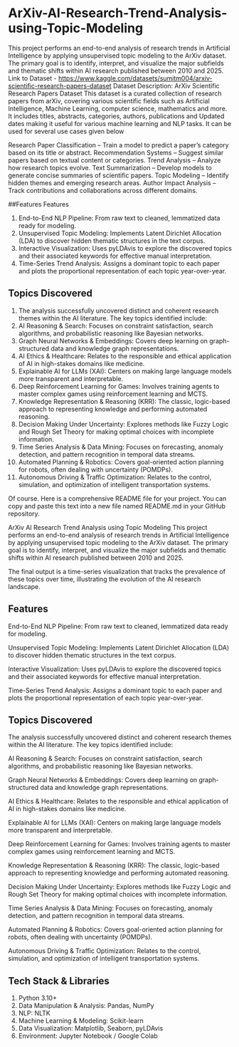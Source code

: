 # ArXiv-AI-Research-Trend-Analysis-using-Topic-Modeling
This project performs an end-to-end analysis of research trends in Artificial Intelligence by applying unsupervised topic modeling to the ArXiv dataset. The primary goal is to identify, interpret, and visualize the major subfields and thematic shifts within AI research published between 2010 and 2025.
Link to Dataset - https://www.kaggle.com/datasets/sumitm004/arxiv-scientific-research-papers-dataset
Dataset Description: ArXiv Scientific Research Papers Dataset
This dataset is a curated collection of research papers from arXiv, covering various scientific fields such as Artificial Intelligence, Machine Learning, computer science, mathematics and more. It includes titles, abstracts, categories, authors, publications and Updated dates making it useful for various machine learning and NLP tasks. It can be used for several use cases given below

Research Paper Classification – Train a model to predict a paper’s category based on its title or abstract.
Recommendation Systems – Suggest similar papers based on textual content or categories.
Trend Analysis – Analyze how research topics evolve.
Text Summarization – Develop models to generate concise summaries of scientific papers.
Topic Modeling – Identify hidden themes and emerging research areas.
Author Impact Analysis – Track contributions and collaborations across different domains.

##Features
Features
1. End-to-End NLP Pipeline: From raw text to cleaned, lemmatized data ready for modeling.
2. Unsupervised Topic Modeling: Implements Latent Dirichlet Allocation (LDA) to discover hidden thematic structures in the text corpus.
3. Interactive Visualization: Uses pyLDAvis to explore the discovered topics and their associated keywords for effective manual interpretation.
4. Time-Series Trend Analysis: Assigns a dominant topic to each paper and plots the proportional representation of each topic year-over-year.

## Topics Discovered
1. The analysis successfully uncovered distinct and coherent research themes within the AI literature. The key topics identified include:
2. AI Reasoning & Search: Focuses on constraint satisfaction, search algorithms, and probabilistic reasoning like Bayesian networks.
3. Graph Neural Networks & Embeddings: Covers deep learning on graph-structured data and knowledge graph representations.
4. AI Ethics & Healthcare: Relates to the responsible and ethical application of AI in high-stakes domains like medicine.
5. Explainable AI for LLMs (XAI): Centers on making large language models more transparent and interpretable.
6. Deep Reinforcement Learning for Games: Involves training agents to master complex games using reinforcement learning and MCTS.
7. Knowledge Representation & Reasoning (KRR): The classic, logic-based approach to representing knowledge and performing automated reasoning.
8. Decision Making Under Uncertainty: Explores methods like Fuzzy Logic and Rough Set Theory for making optimal choices with incomplete information.
9. Time Series Analysis & Data Mining: Focuses on forecasting, anomaly detection, and pattern recognition in temporal data streams.
10. Automated Planning & Robotics: Covers goal-oriented action planning for robots, often dealing with uncertainty (POMDPs).
11. Autonomous Driving & Traffic Optimization: Relates to the control, simulation, and optimization of intelligent transportation systems.

Of course. Here is a comprehensive README file for your project. You can copy and paste this text into a new file named README.md in your GitHub repository.

ArXiv AI Research Trend Analysis using Topic Modeling
This project performs an end-to-end analysis of research trends in Artificial Intelligence by applying unsupervised topic modeling to the ArXiv dataset. The primary goal is to identify, interpret, and visualize the major subfields and thematic shifts within AI research published between 2010 and 2025.

The final output is a time-series visualization that tracks the prevalence of these topics over time, illustrating the evolution of the AI research landscape.

## Features
End-to-End NLP Pipeline: From raw text to cleaned, lemmatized data ready for modeling.

Unsupervised Topic Modeling: Implements Latent Dirichlet Allocation (LDA) to discover hidden thematic structures in the text corpus.

Interactive Visualization: Uses pyLDAvis to explore the discovered topics and their associated keywords for effective manual interpretation.

Time-Series Trend Analysis: Assigns a dominant topic to each paper and plots the proportional representation of each topic year-over-year.

## Topics Discovered
The analysis successfully uncovered distinct and coherent research themes within the AI literature. The key topics identified include:

AI Reasoning & Search: Focuses on constraint satisfaction, search algorithms, and probabilistic reasoning like Bayesian networks.

Graph Neural Networks & Embeddings: Covers deep learning on graph-structured data and knowledge graph representations.

AI Ethics & Healthcare: Relates to the responsible and ethical application of AI in high-stakes domains like medicine.

Explainable AI for LLMs (XAI): Centers on making large language models more transparent and interpretable.

Deep Reinforcement Learning for Games: Involves training agents to master complex games using reinforcement learning and MCTS.

Knowledge Representation & Reasoning (KRR): The classic, logic-based approach to representing knowledge and performing automated reasoning.

Decision Making Under Uncertainty: Explores methods like Fuzzy Logic and Rough Set Theory for making optimal choices with incomplete information.

Time Series Analysis & Data Mining: Focuses on forecasting, anomaly detection, and pattern recognition in temporal data streams.

Automated Planning & Robotics: Covers goal-oriented action planning for robots, often dealing with uncertainty (POMDPs).

Autonomous Driving & Traffic Optimization: Relates to the control, simulation, and optimization of intelligent transportation systems.

## Tech Stack & Libraries
1. Python 3.10+
2. Data Manipulation & Analysis: Pandas, NumPy
3. NLP: NLTK
4. Machine Learning & Modeling: Scikit-learn
5. Data Visualization: Matplotlib, Seaborn, pyLDAvis
6. Environment: Jupyter Notebook / Google Colab
